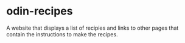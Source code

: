 # odin-recipes

A website that displays a list of recipies and links to other pages that contain the instructions to make the recipes.